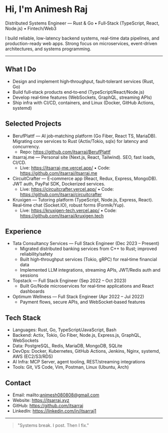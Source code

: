 # Hi, I'm Animesh Raj

Distributed Systems Engineer — Rust & Go • Full‑Stack (TypeScript, React, Node.js) • Fintech/Web3

I build reliable, low-latency backend systems, real-time data pipelines, and production-ready web apps. Strong focus on microservices, event-driven architectures, and systems programming.

---

## What I Do
- Design and implement high‑throughput, fault‑tolerant services (Rust, Go)
- Build full‑stack products end‑to‑end (TypeScript/React/Node.js)
- Develop real‑time features (WebSockets, GraphQL, streaming APIs)
- Ship infra with CI/CD, containers, and Linux (Docker, GitHub Actions, systemd)

## Selected Projects
- BerufPlattf — AI job‑matching platform (Go Fiber, React TS, MariaDB). Migrating core services to Rust (Actix/Tokio, sqlx) for latency and concurrency.
  - Repo: https://github.com/itsarraj/BerufPlattf
- itsarraj.me — Personal site (Next.js, React, Tailwind). SEO, fast loads, CI/CD.
  - Live: https://itsarraj-me.vercel.app/ • Code: https://github.com/itsarraj/itsarraj.me
- CircuitCrafter — E‑commerce app (React, Redux, Express, MongoDB). JWT auth, PayPal SDK, Dockerized services.
  - Live: https://circuitcrafter.vercel.app/ • Code: https://github.com/itsarraj/circuitcrafter
- Kruxigen — Tutoring platform (TypeScript, Node.js, Express, React). Real‑time chat (Socket.IO), robust forms (Formik/Yup).
  - Live: https://kruxigen-tech.vercel.app/ • Code: https://github.com/itsarraj/kruxigen.tech

## Experience
- Tata Consultancy Services — Full Stack Engineer (Dec 2023 – Present)
  - Migrated distributed banking services from C++ to Rust; improved reliability/safety
  - Built high‑throughput services (Tokio, gRPC) for real‑time financial data
  - Implemented LLM integrations, streaming APIs, JWT/Redis auth and sessions
- Topstack — Full Stack Engineer (Sep 2022 – Oct 2023)
  - Built Go/Node microservices for real‑time applications and React dashboards
- Optimum Wellness — Full Stack Engineer (Apr 2022 – Jul 2022)
  - Payment flows, secure APIs, and WebSocket‑based features

## Tech Stack
- Languages: Rust, Go, TypeScript/JavaScript, Bash
- Backend: Actix, Tokio, Go Fiber, Node.js, Express.js, GraphQL, WebSockets
- Data: PostgreSQL, Redis, MariaDB, MongoDB, SQLite
- DevOps: Docker, Kubernetes, GitHub Actions, Jenkins, Nginx, systemd, AWS (EC2/S3/RDS)
- AI Infra: MCP Server, agent tooling, REST/streaming integrations
- Tools: Git, VS Code, Vim, Postman, Linux (Ubuntu, Arch)

## Contact
- Email: mailto:animesh080808@gmail.com
- Website: https://itsarraj.xyz
- GitHub: https://github.com/itsarraj
- LinkedIn: https://linkedin.com/in/itsarraj1

---

> "Systems break. I post. Then I fix."
